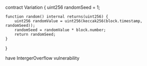 contract Variation {
    uint256 randomSeed = 1;

    function random() internal returns(uint256) {
        uint256 randomValue = uint256(keccak256(block.timestamp, randomSeed));
        randomSeed = randomValue * block.number;
        return randomSeed;
    }
}

have IntergerOverflow vulnerability